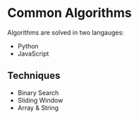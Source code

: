 # Common Algorithms
Algorithms are solved in two langauges:
- Python
- JavaScript

## Techniques
- Binary Search
- Sliding Window
- Array & String